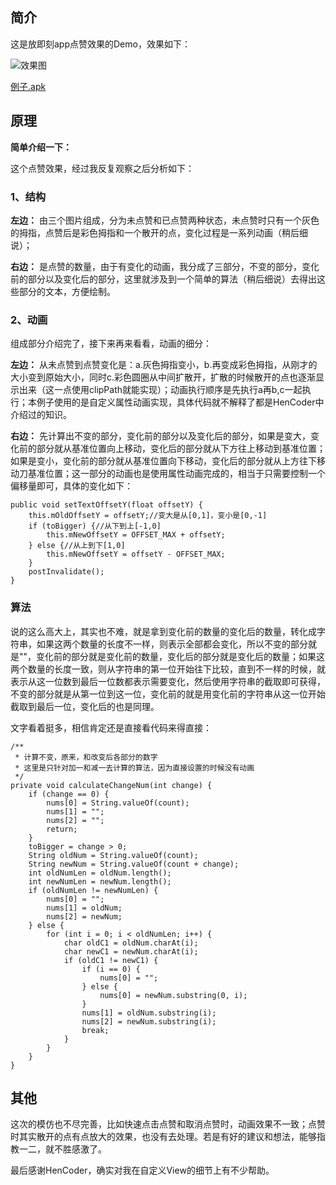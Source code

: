 ## 简介

这是放即刻app点赞效果的Demo，效果如下：

![效果图](http://upload-images.jianshu.io/upload_images/3157525-01193b0e7379013d.gif?imageMogr2/auto-orient/strip)

[例子.apk](https://github.com/arvinljw/ThumbUpSample/tree/master/app/app-release.apk)

## 原理

**简单介绍一下：**

这个点赞效果，经过我反复观察之后分析如下：

### 1、结构

**左边：** 由三个图片组成，分为未点赞和已点赞两种状态，未点赞时只有一个灰色的拇指，点赞后是彩色拇指和一个散开的点，变化过程是一系列动画（稍后细说）；

**右边：** 是点赞的数量，由于有变化的动画，我分成了三部分，不变的部分，变化前的部分以及变化后的部分，这里就涉及到一个简单的算法（稍后细说）去得出这些部分的文本，方便绘制。


### 2、动画

组成部分介绍完了，接下来再来看看，动画的细分：

**左边：** 从未点赞到点赞变化是：a.灰色拇指变小，b.再变成彩色拇指，从刚才的大小变到原始大小，同时c.彩色圆圈从中间扩散开，扩散的时候散开的点也逐渐显示出来（这一点使用clipPath就能实现）；动画执行顺序是先执行a再b,c一起执行；本例子使用的是自定义属性动画实现，具体代码就不解释了都是HenCoder中介绍过的知识。

**右边：** 先计算出不变的部分，变化前的部分以及变化后的部分，如果是变大，变化前的部分就从基准位置向上移动，变化后的部分就从下方往上移动到基准位置；如果是变小，变化前的部分就从基准位置向下移动，变化后的部分就从上方往下移动刀基准位置；这一部分的动画也是使用属性动画完成的，相当于只需要控制一个偏移量即可，具体的变化如下：

```
public void setTextOffsetY(float offsetY) {
    this.mOldOffsetY = offsetY;//变大是从[0,1]，变小是[0,-1]
    if (toBigger) {//从下到上[-1,0]
        this.mNewOffsetY = OFFSET_MAX + offsetY;
    } else {//从上到下[1,0]
        this.mNewOffsetY = offsetY - OFFSET_MAX;
    }
    postInvalidate();
}
```

### 算法

说的这么高大上，其实也不难，就是拿到变化前的数量的变化后的数量，转化成字符串，如果这两个数量的长度不一样，则表示全部都会变化，所以不变的部分就是""，变化前的部分就是变化前的数量，变化后的部分就是变化后的数量；如果这两个数量的长度一致，则从字符串的第一位开始往下比较，直到不一样的时候，就表示从这一位数到最后一位数都表示需要变化，然后使用字符串的截取即可获得，不变的部分就是从第一位到这一位，变化前的就是用变化前的字符串从这一位开始截取到最后一位，变化后的也是同理。

文字看着挺多，相信肯定还是直接看代码来得直接：

```
/**
 * 计算不变，原来，和改变后各部分的数字
 * 这里是只针对加一和减一去计算的算法，因为直接设置的时候没有动画
 */
private void calculateChangeNum(int change) {
    if (change == 0) {
        nums[0] = String.valueOf(count);
        nums[1] = "";
        nums[2] = "";
        return;
    }
    toBigger = change > 0;
    String oldNum = String.valueOf(count);
    String newNum = String.valueOf(count + change);
    int oldNumLen = oldNum.length();
    int newNumLen = newNum.length();
    if (oldNumLen != newNumLen) {
        nums[0] = "";
        nums[1] = oldNum;
        nums[2] = newNum;
    } else {
        for (int i = 0; i < oldNumLen; i++) {
            char oldC1 = oldNum.charAt(i);
            char newC1 = newNum.charAt(i);
            if (oldC1 != newC1) {
                if (i == 0) {
                    nums[0] = "";
                } else {
                    nums[0] = newNum.substring(0, i);
                }
                nums[1] = oldNum.substring(i);
                nums[2] = newNum.substring(i);
                break;
            }
        }
    }
}
```

## 其他

这次的模仿也不尽完善，比如快速点击点赞和取消点赞时，动画效果不一致；点赞时其实散开的点有点放大的效果，也没有去处理。若是有好的建议和想法，能够指教一二，就不胜感激了。

最后感谢HenCoder，确实对我在自定义View的细节上有不少帮助。

